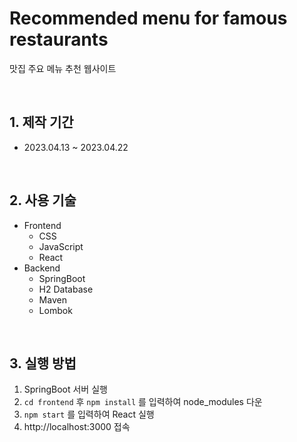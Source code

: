 # Recommended menu for famous restaurants
맛집 주요 메뉴 추천 웹사이트

<br />

## 1. 제작 기간 
- 2023.04.13 ~ 2023.04.22

<br/>

## 2. 사용 기술
- Frontend 
  - CSS
  - JavaScript
  - React 
- Backend
  - SpringBoot 
  - H2 Database
  - Maven
  - Lombok
  
<br/>

## 3. 실행 방법
 1. SpringBoot 서버 실행 
 2. ```cd frontend``` 후  ```npm install``` 를 입력하여 node_modules 다운 
 3. ```npm start``` 를 입력하여 React 실행
 4. http://localhost:3000 접속

<br/>
